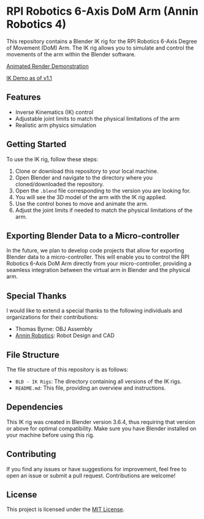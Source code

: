 # RPI Robotics 6-Axis DoM Arm (Annin Robotics 4)

This repository contains a Blender IK rig for the RPI Robotics 6-Axis Degree of Movement (DoM) Arm. The IK rig allows you to simulate and control the movements of the arm within the Blender software.

[Animated Render Demonstration](https://github.com/YaoxuanZhang/RPI-Robot-Arm/assets/18201848/8cd5e0dd-7378-4c76-9b4f-49f61d702f40)

[IK Demo as of v1.1](https://github.com/YaoxuanZhang/RPI-Robot-Arm/assets/18201848/3d08114e-f34e-4fbe-b6fe-794dd43d9817)

## Features

- Inverse Kinematics (IK) control
- Adjustable joint limits to match the physical limitations of the arm
- Realistic arm physics simulation

## Getting Started

To use the IK rig, follow these steps:

1. Clone or download this repository to your local machine.
2. Open Blender and navigate to the directory where you cloned/downloaded the repository.
3. Open the `.blend` file corresponding to the version you are looking for.
4. You will see the 3D model of the arm with the IK rig applied.
5. Use the control bones to move and animate the arm.
6. Adjust the joint limits if needed to match the physical limitations of the arm.

## Exporting Blender Data to a Micro-controller

In the future, we plan to develop code projects that allow for exporting Blender data to a micro-controller. This will enable you to control the RPI Robotics 6-Axis DoM Arm directly from your micro-controller, providing a seamless integration between the virtual arm in Blender and the physical arm.

## Special Thanks

I would like to extend a special thanks to the following individuals and organizations for their contributions:

- Thomas Byrne: OBJ Assembly
- [Annin Robotics](https://www.anninrobotics.com/): Robot Design and CAD

## File Structure

The file structure of this repository is as follows:

- `BLD - IK Rigs`: The directory containing all versions of the IK rigs.
- `README.md`: This file, providing an overview and instructions.

## Dependencies

This IK rig was created in Blender version 3.6.4, thus requiring that version or above for optimal compatibility. Make sure you have Blender installed on your machine before using this rig.

## Contributing

If you find any issues or have suggestions for improvement, feel free to open an issue or submit a pull request. Contributions are welcome!

## License

This project is licensed under the [MIT License](LICENSE).
